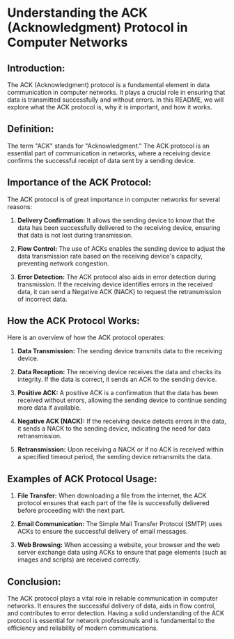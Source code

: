 # Understanding the ACK (Acknowledgment) Protocol in Computer Networks

## Introduction:
The ACK (Acknowledgment) protocol is a fundamental element in data communication in computer networks. It plays a crucial role in ensuring that data is transmitted successfully and without errors. In this README, we will explore what the ACK protocol is, why it is important, and how it works.

## Definition:
The term "ACK" stands for "Acknowledgment." The ACK protocol is an essential part of communication in networks, where a receiving device confirms the successful receipt of data sent by a sending device.

## Importance of the ACK Protocol:
The ACK protocol is of great importance in computer networks for several reasons:

1. **Delivery Confirmation:** It allows the sending device to know that the data has been successfully delivered to the receiving device, ensuring that data is not lost during transmission.

2. **Flow Control:** The use of ACKs enables the sending device to adjust the data transmission rate based on the receiving device's capacity, preventing network congestion.

3. **Error Detection:** The ACK protocol also aids in error detection during transmission. If the receiving device identifies errors in the received data, it can send a Negative ACK (NACK) to request the retransmission of incorrect data.

## How the ACK Protocol Works:
Here is an overview of how the ACK protocol operates:

1. **Data Transmission:** The sending device transmits data to the receiving device.

2. **Data Reception:** The receiving device receives the data and checks its integrity. If the data is correct, it sends an ACK to the sending device.

3. **Positive ACK:** A positive ACK is a confirmation that the data has been received without errors, allowing the sending device to continue sending more data if available.

4. **Negative ACK (NACK):** If the receiving device detects errors in the data, it sends a NACK to the sending device, indicating the need for data retransmission.

5. **Retransmission:** Upon receiving a NACK or if no ACK is received within a specified timeout period, the sending device retransmits the data.

## Examples of ACK Protocol Usage:
1. **File Transfer:** When downloading a file from the internet, the ACK protocol ensures that each part of the file is successfully delivered before proceeding with the next part.

2. **Email Communication:** The Simple Mail Transfer Protocol (SMTP) uses ACKs to ensure the successful delivery of email messages.

3. **Web Browsing:** When accessing a website, your browser and the web server exchange data using ACKs to ensure that page elements (such as images and scripts) are received correctly.

## Conclusion:
The ACK protocol plays a vital role in reliable communication in computer networks. It ensures the successful delivery of data, aids in flow control, and contributes to error detection. Having a solid understanding of the ACK protocol is essential for network professionals and is fundamental to the efficiency and reliability of modern communications.
